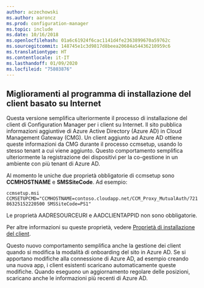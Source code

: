 ```yaml
---
author: aczechowski
ms.author: aaroncz
ms.prod: configuration-manager
ms.topic: include
ms.date: 10/16/2018
ms.openlocfilehash: 01a6c61924f6cac1141d4fe2363899670a59762c
ms.sourcegitcommit: 148745e1c3d9817d8beea20684a54436210959c6
ms.translationtype: HT
ms.contentlocale: it-IT
ms.lasthandoff: 01/09/2020
ms.locfileid: "75803876"
---
```

## <a name="bkmk_cmg"></a> Miglioramenti al programma di installazione del client basato su Internet
<!--1359181-->

Questa versione semplifica ulteriormente il processo di installazione del client di Configuration Manager per i client su Internet. Il sito pubblica informazioni aggiuntive di Azure Active Directory (Azure AD) in Cloud Management Gateway (CMG). Un client aggiunto ad Azure AD ottiene queste informazioni da CMG durante il processo ccmsetup, usando lo stesso tenant a cui viene aggiunto. Questo comportamento semplifica ulteriormente la registrazione dei dispositivi per la co-gestione in un ambiente con più tenant di Azure AD. 

Al momento le uniche due proprietà obbligatorie di ccmsetup sono **CCMHOSTNAME** e **SMSSiteCode**. Ad esempio:

`ccmsetup.msi CCMSETUPCMD="CCMHOSTNAME=contoso.cloudapp.net/CCM_Proxy_MutualAuth/72186325152220500 SMSSiteCode=PS1"`

Le proprietà AADRESOURCEURI e AADCLIENTAPPID non sono obbligatorie.

Per altre informazioni su queste proprietà, vedere [Proprietà di installazione del client](/sccm/core/clients/deploy/about-client-installation-properties).

Questo nuovo comportamento semplifica anche la gestione dei client quando si modifica la modalità di onboarding del sito in Azure AD. Se si apportano modifiche alla connessione di Azure AD, ad esempio creando una nuova app, i client esistenti scaricano automaticamente queste modifiche. Quando eseguono un aggiornamento regolare delle posizioni, scaricano anche le informazioni più recenti di Azure AD.


